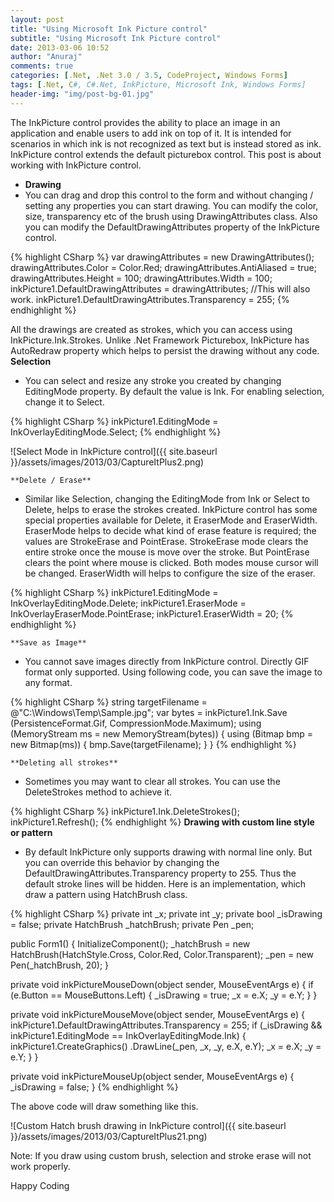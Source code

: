 ```yaml
---
layout: post
title: "Using Microsoft Ink Picture control"
subtitle: "Using Microsoft Ink Picture control"
date: 2013-03-06 10:52
author: "Anuraj"
comments: true
categories: [.Net, .Net 3.0 / 3.5, CodeProject, Windows Forms]
tags: [.Net, C#, C#.Net, InkPicture, Microsoft Ink, Windows Forms]
header-img: "img/post-bg-01.jpg"
---
```

The InkPicture control provides the ability to place an image in an application and enable users to add ink on top of it. It is intended for scenarios in which ink is not recognized as text but is instead stored as ink. InkPicture control extends the default picturebox control. This post is about working with InkPicture control.


*   **Drawing**
*   You can drag and drop this control to the form and without changing / setting any properties you can start drawing. You can modify the color, size, transparency etc of the brush using DrawingAttributes class. Also you can modify the DefaultDrawingAttributes property of the InkPicture control. 

{% highlight CSharp %}
var drawingAttributes = new DrawingAttributes();
drawingAttributes.Color = Color.Red;
drawingAttributes.AntiAliased = true;
drawingAttributes.Height = 100;
drawingAttributes.Width = 100;
inkPicture1.DefaultDrawingAttributes = drawingAttributes;
//This will also work.
inkPicture1.DefaultDrawingAttributes.Transparency = 255;
{% endhighlight %}


All the drawings are created as strokes, which you can access using InkPicture.Ink.Strokes. Unlike .Net Framework Picturebox, InkPicture has AutoRedraw property which helps to persist the drawing without any code.
    **Selection**
*   You can select and resize any stroke you created by changing EditingMode property. By default the value is Ink. For enabling selection, change it to Select.

{% highlight CSharp %}
inkPicture1.EditingMode = InkOverlayEditingMode.Select;
{% endhighlight %}

![Select Mode in InkPicture control]({{ site.baseurl }}/assets/images/2013/03/CaptureItPlus2.png)

    **Delete / Erase**
*   Similar like Selection, changing the EditingMode from Ink or Select to Delete, helps to erase the strokes created. InkPicture control has some special properties available for Delete, it EraserMode and EraserWidth. EraserMode helps to decide what kind of erase feature is required; the values are StrokeErase and PointErase. StrokeErase mode clears the entire stroke once the mouse is move over the stroke. But PointErase clears the point where mouse is clicked. Both modes mouse cursor will be changed. EraserWidth will helps to configure the size of the eraser.

{% highlight CSharp %}
inkPicture1.EditingMode = InkOverlayEditingMode.Delete;
inkPicture1.EraserMode = InkOverlayEraserMode.PointErase;
inkPicture1.EraserWidth = 20;
{% endhighlight %}

    **Save as Image**
*   You cannot save images directly from InkPicture control. Directly GIF format only supported. Using following code, you can save the image to any format.

{% highlight CSharp %}
string targetFilename = @"C:\Windows\Temp\Sample.jpg";
var bytes = inkPicture1.Ink.Save
    (PersistenceFormat.Gif, CompressionMode.Maximum);
using (MemoryStream ms = new MemoryStream(bytes))
{
    using (Bitmap bmp = new Bitmap(ms))
    {
        bmp.Save(targetFilename);
    }
}
{% endhighlight %}

    **Deleting all strokes**
*   Sometimes you may want to clear all strokes. You can use the DeleteStrokes method to achieve it.

{% highlight CSharp %}
inkPicture1.Ink.DeleteStrokes();
inkPicture1.Refresh();
{% endhighlight %}
    **Drawing with custom line style or pattern**
*   By default InkPicture only supports drawing with normal line only. But you can override this behavior by changing the DefaultDrawingAttributes.Transparency property to 255. Thus the default stroke lines will be hidden. Here is an implementation, which draw a pattern using HatchBrush class.

{% highlight CSharp %}
private int _x;
private int _y;
private bool _isDrawing = false;
private HatchBrush _hatchBrush;
private Pen _pen;

public Form1()
{
    InitializeComponent();
    _hatchBrush = new HatchBrush(HatchStyle.Cross,
        Color.Red, Color.Transparent);
    _pen = new Pen(_hatchBrush, 20);
}

private void inkPictureMouseDown(object sender, MouseEventArgs e)
{
    if (e.Button == MouseButtons.Left)
    {
        _isDrawing = true;
        _x = e.X;
        _y = e.Y;
    }
}

private void inkPictureMouseMove(object sender, MouseEventArgs e)
{
    inkPicture1.DefaultDrawingAttributes.Transparency = 255;
    if (_isDrawing &&
        inkPicture1.EditingMode == InkOverlayEditingMode.Ink)
    {
        inkPicture1.CreateGraphics()
            .DrawLine(_pen, _x, _y, e.X, e.Y);
        _x = e.X;
        _y = e.Y;
    }
}

private void inkPictureMouseUp(object sender, MouseEventArgs e)
{
    _isDrawing = false;
}
{% endhighlight %}

The above code will draw something like this.

![Custom Hatch brush drawing in InkPicture control]({{ site.baseurl }}/assets/images/2013/03/CaptureItPlus21.png)

Note: If you draw using custom brush, selection and stroke erase will not work properly. 


Happy Coding
